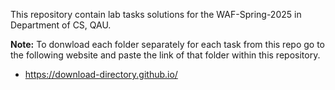 This repository contain lab tasks solutions for the WAF-Spring-2025 in Department of CS, QAU.

**Note:** To donwload each folder separately for each task from this repo go to the following website and paste the link of that folder within this repository.

- https://download-directory.github.io/
